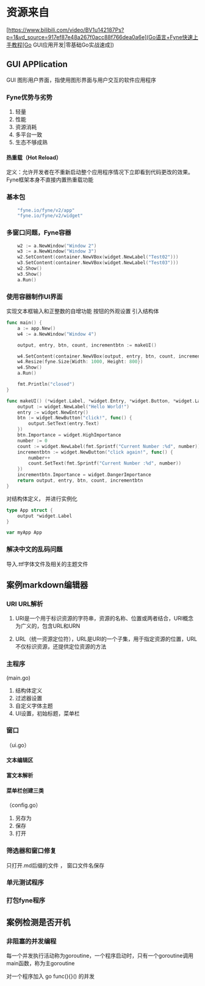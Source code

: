 

# 资源来自
[https://www.bilibili.com/video/BV1u142187Ps?p=1&vd_source=917ef87e48a267f0acc88f766dea0a6e](Go语言+Fyne快速上手教程[Go GUI应用开发|零基础Go实战速成])

## GUI APPlication
GUI 图形用户界面，指使用图形界面与用户交互的软件应用程序

### Fyne优势与劣势
1. 轻量
2. 性能
3. 资源消耗
4. 多平台一致
5. 生态不够成熟

#### 热重载（Hot Reload）
定义：允许开发者在不重新启动整个应用程序情况下立即看到代码更改的效果。Fyne框架本身不直接内置热重载功能


### 基本包
```go
	"fyne.io/fyne/v2/app"
	"fyne.io/fyne/v2/widget"
```

### 多窗口问题，Fyne容器 
```go
	w2 := a.NewWindow("Window 2")
	w3 := a.NewWindow("Window 3")
    w2.SetContent(container.NewVBox(widget.NewLabel("Test02")))
	w3.SetContent(container.NewVBox(widget.NewLabel("Test03")))
    w2.Show()
	w3.Show()
	a.Run()
```

###  使用容器制作UI界面
实现文本框输入和正整数的自增功能  按钮的外观设置  引入结构体

```go
func main() {
	a := app.New()
	w4 := a.NewWindow("Window 4")

	output, entry, btn, count, incrementbtn := makeUI()

	w4.SetContent(container.NewVBox(output, entry, btn, count, incrementbtn))
	w4.Resize(fyne.Size{Width: 1000, Height: 800})
	w4.Show()
	a.Run()

	fmt.Println("closed")
}

func makeUI() (*widget.Label, *widget.Entry, *widget.Button, *widget.Label, *widget.Button) {
	output := widget.NewLabel("Hello World!")
	entry := widget.NewEntry()
	btn := widget.NewButton("click!", func() {
		output.SetText(entry.Text)
	})
    btn.Importance = widget.HighImportance
	number := 0
	count := widget.NewLabel(fmt.Sprintf("Current Number :%d", number))
	incrementbtn := widget.NewButton("click again!", func() {
		number++
		count.SetText(fmt.Sprintf("Current Number :%d", number))
	})
    incrementbtn.Importance = widget.DangerImportance
	return output, entry, btn, count, incrementbtn
}
```
对结构体定义， 并进行实例化
```go
type App struct {
    output *widget.Label
}

var myApp App
```

### 解决中文的乱码问题
导入.ttf字体文件及相关的主题文件

## 案例markdown编辑器

### URI URL解析
1. URI是一个用于标识资源的字符串，资源的名称、位置或两者结合，URI概念为广义的，包含URL和URN

2. URL（统一资源定位符），URL是URI的一个子集，用于指定资源的位置，URL不仅标识资源，还提供定位资源的方法

### 主程序
(main.go)
1. 结构体定义
2. 过滤器设置
3. 自定义字体主题
4. UI设置，初始标题，菜单栏

### 窗口
（ui.go）
#### 文本编辑区

#### 富文本解析

#### 菜单栏创建三类

（config.go）
1. 另存为
2. 保存
3. 打开


### 筛选器和窗口修复
只打开.md后缀的文件 ， 窗口文件名保存

### 单元测试程序

### 打包fyne程序


## 案例检测是否开机

### 非阻塞的并发编程
每一个并发执行活动称为goroutine，一个程序启动时，只有一个goroutine调用main函数，称为主goroutine

对一个程序加入 go func(){}() 的并发


